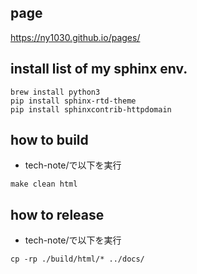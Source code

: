 ## page
https://ny1030.github.io/pages/

## install list of my sphinx env.
```
brew install python3
pip install sphinx-rtd-theme
pip install sphinxcontrib-httpdomain
```

## how to build
- tech-note/で以下を実行
```
make clean html
```

## how to release
- tech-note/で以下を実行
```
cp -rp ./build/html/* ../docs/
```
